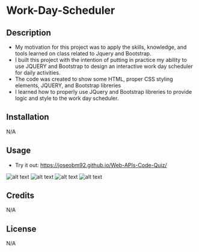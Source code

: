 # Work-Day-Scheduler
 
## Description

- My motivation for this project was to apply the skills, knowledge, and tools learned on class related to Jquery and Bootstrap.
- I built this project with the intention of putting in practice my ability to use JQUERY and Bootstrap to design an interactive work day scheduler for daily activities.
- The code was created to show some HTML, proper CSS styling elements, JQUERY, and Bootstrap libreries
- I learned how to properly use JQuery and Bootstrap libreries to provide logic and style to the work day scheduler.

## Installation

N/A

## Usage
- Try it out:
https://joseobm92.github.io/Web-APIs-Code-Quiz/

![alt text](Assets/Screen%20Shot%202022-10-06%20at%209.13.52%20PM.png)
![alt text](Assets/Screen%20Shot%202022-10-06%20at%209.14.08%20PM.png)
![alt text](Assets//Screen%20Shot%202022-10-06%20at%209.14.59%20PM.png)
![alt text](Assets/Screen%20Shot%202022-10-06%20at%209.15.12%20PM.png)

## Credits

N/A

## License

N/A

